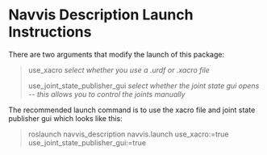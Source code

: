 # Navvis Description Launch Instructions

There are two arguments that modify the launch of this package:

>use_xacro
>*select whether you use a .urdf or .xacro file*
>
>use_joint_state_publisher_gui
>*select whether the joint state gui opens -- this allows you to control the joints manually*

The recommended launch command is to use the xacro file and joint state publisher gui which looks like this:

>roslaunch navvis_description navvis.launch use_xacro:=true use_joint_state_publisher_gui:=true